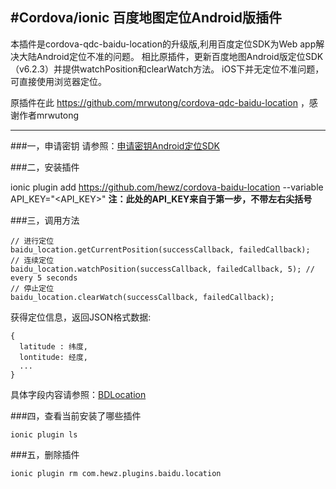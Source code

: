 #Cordova/ionic 百度地图定位Android版插件
---
本插件是cordova-qdc-baidu-location的升级版,利用百度定位SDK为Web app解决大陆Android定位不准的问题。
相比原插件，更新百度地图Android版定位SDK（v6.2.3）并提供watchPosition和clearWatch方法。 iOS下并无定位不准问题，可直接使用浏览器定位。

原插件在此 https://github.com/mrwutong/cordova-qdc-baidu-location ，感谢作者mrwutong

---


###一，申请密钥
请参照：[申请密钥Android定位SDK](http://developer.baidu.com/map/index.php?title=android-locsdk/guide/key)

###二，安装插件

ionic plugin add https://github.com/hewz/cordova-baidu-location --variable API_KEY="<API_KEY>"
**注：此处的API_KEY来自于第一步，不带左右尖括号**


###三，调用方法
```
// 进行定位
baidu_location.getCurrentPosition(successCallback, failedCallback);
// 连续定位
baidu_location.watchPosition(successCallback, failedCallback, 5); // every 5 seconds
// 停止定位
baidu_location.clearWatch(successCallback, failedCallback);
```
获得定位信息，返回JSON格式数据:
```
{
  latitude : 纬度,
  lontitude: 经度,
  ...
}
```
具体字段内容请参照：[BDLocation](http://developer.baidu.com/map/loc_refer/index.html)

###四，查看当前安装了哪些插件
```
ionic plugin ls
```

###五，删除插件
```
ionic plugin rm com.hewz.plugins.baidu.location
```


